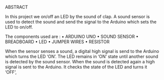 ABSTRACT

In this project we on/off an LED by the sound of clap. A sound sensor is used to detect the sound and send the signal to the Arduino which sets the LED to on/off. 

The components used are : 
•	ARDUINO UNO
•	SOUND SENSOR
•	BREADBOARD
•	LED
•	JUMPER WIRES
•	RESISTOR

When the sensor senses a sound, a digital high signal is send to the Arduino which turns the LED ‘ON’. The LED remains in ‘ON’ state until another sound is detected by the sound sensor. When the sound is detected again a high signal is sent to the Arduino. It checks the state of the LED and turns it ‘OFF’,
